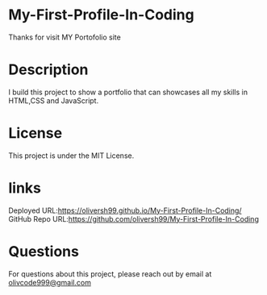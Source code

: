 # My-First-Profile-In-Coding
Thanks for visit MY Portofolio site

# Description
I build this project to show a portfolio that can showcases all my skills in HTML,CSS and JavaScript.


# License
This project is under the MIT License.

# links
Deployed URL:https://oliversh99.github.io/My-First-Profile-In-Coding/
GitHub Repo URL:https://github.com/oliversh99/My-First-Profile-In-Coding

# Questions
For questions about this project, please reach out by email at olivcode999@gmail.com